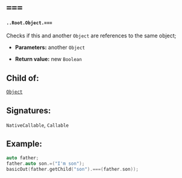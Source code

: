 # `===`

#### `..Root.Object.===`

Checks if this and another `Object` are references to the same object;

* **Parameters:** another `Object`

* **Return value:** new `Boolean`

## Child of:

[`Object`](docs..Root.Object.md)

## Signatures:

`NativeCallable`, `Callable`

## Example:

```c
auto father;
father.auto son.=("I'm son");
basicOut(father.getChild("son").===(father.son));
```
